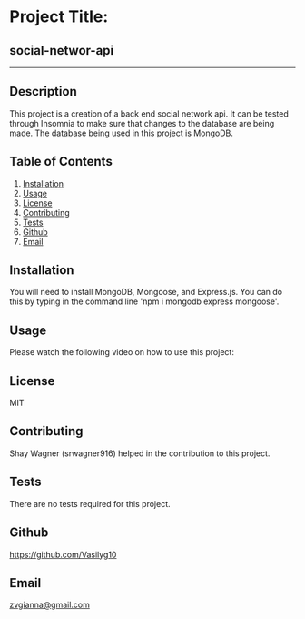   # Project Title: 
  ## social-networ-api
  ----
  ## Description
  This project is a creation of a back end social network api. It can be tested through Insomnia to make sure that changes to the database are being made. The database being used in this project is MongoDB.

  ## Table of Contents
  1. [Installation](#Installation)
  2. [Usage](#Usage)
  3. [License](#License)
  4. [Contributing](#Contributing)
  5. [Tests](#Tests)
  6. [Github](#Github)
  7. [Email](#Email)

  ## Installation
  You will need to install MongoDB, Mongoose, and Express.js. You can do this by typing in the command line 'npm i mongodb express mongoose'.

  ## Usage
  Please watch the following video on how to use this project: 
  
  ## License
  MIT

  ## Contributing
  Shay Wagner (srwagner916) helped in the contribution to this project.

  ## Tests
  There are no tests required for this project.

  ## Github
  https://github.com/Vasilyg10

  ## Email
  zvgianna@gmail.com